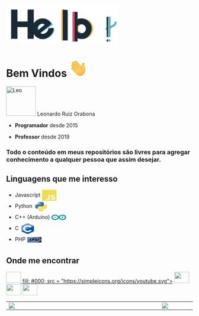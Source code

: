<img src="https://github.com/Leoruiz197/Leoruiz197/blob/main/img/hello.gif" width="300px">

# Bem Vindos <img src="https://github.com/Leoruiz197/Leoruiz197/blob/main/img/Hi.gif" width="50px">

[//]: contributor-faces

<a href="https://github.com/leoruiz197"><img src="https://avatars.githubusercontent.com/u/14226441?v=4" title="Leo" width="80" height="80"></a> Leonardo Ruiz Orabona

- **Programador** desde 2015

- **Professor** desde 2019

### **Todo o conteúdo em meus repositórios** são livres para agregar conhecimento a qualquer pessoa que assim desejar.

## Linguagens que me interesso

- Javascript <img align="center" alt="Js" height="30" width="40" src="https://raw.githubusercontent.com/devicons/devicon/master/icons/javascript/javascript-plain.svg">
- Python <img align="center" alt="Python" height="30" width="40" src="https://raw.githubusercontent.com/devicons/devicon/master/icons/python/python-original.svg">
- C++ (Arduino) <img align="center" alt="Arduino" height="30" width="40" src="https://raw.githubusercontent.com/devicons/devicon/master/icons/arduino/arduino-original.svg">
- C <img align="center" alt="C" height="30" width="40" src="https://raw.githubusercontent.com/devicons/devicon/master/icons/c/c-original.svg">
- PHP <img align="center" alt="PHP" height="30" width="40" src="https://raw.githubusercontent.com/devicons/devicon/master/icons/php/php-original.svg">

## Onde me encontrar

<div>
  <a href="https://www.youtube.com/channel/UC3dCtxAY9GUUUwXwyDnX1Kg"><img height="30" width="40" <style> fill: #000;</style> src = "https://simpleicons.org/icons/youtube.svg"></a>
  <a href="https://www.instagram.com/leoruiz197/"><img height="30" width="40" src = "https://simpleicons.org/icons/instagram.svg"></a>
  <a href= "https://www.linkedin.com/in/leonardoorabona/"><img height="30" width="40" src = "https://simpleicons.org/icons/linkedin.svg"></a>
  <a href="mailto:ruizruizleo@hotmail.com"><img height="30" width="40" src = "https://simpleicons.org/icons/gmail.svg"></a>
</div>

<table border:none>
    <tr>
        <td border:none><img width="400px" align="left" src="https://github-readme-stats.vercel.app/api/top-langs/?username=Leoruiz197&show_icons=true&hide=html,Visual Basic .NET&langs_count=10&layout=compact&theme=buefy&count_private=true" />
      </td>
        <td border:none><img width="495px" align="left" src="https://github-readme-stats.vercel.app/api?username=Leoruiz197&theme=buefy&?theme=dark&show_icons=true%count_private=true&include_all_commits=true&hide=contribs,prs,issues"/>
      </td> 
</table>
